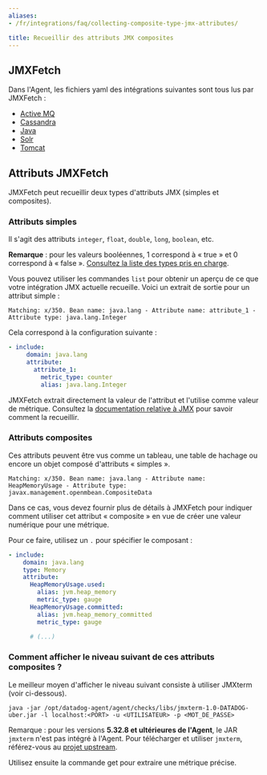 ```yaml
---
aliases:
- /fr/integrations/faq/collecting-composite-type-jmx-attributes/

title: Recueillir des attributs JMX composites
---
```


## JMXFetch

Dans l'Agent, les fichiers yaml des intégrations suivantes sont tous lus par JMXFetch :

* [Active MQ][1]
* [Cassandra][2]
* [Java][3]
* [Solr][4]
* [Tomcat][5]

## Attributs JMXFetch

JMXFetch peut recueillir deux types d'attributs JMX (simples et composites).

### Attributs simples

Il s'agit des attributs `integer`, `float`, `double`, `long`, `boolean`, etc.

**Remarque** : pour les valeurs booléennes, 1 correspond à « true » et 0 correspond à « false ». [Consultez la liste des types pris en charge][6].

Vous pouvez utiliser les commandes `list` pour obtenir un aperçu de ce que votre intégration JMX actuelle recueille. Voici un extrait de sortie pour un attribut simple :

```text
Matching: x/350. Bean name: java.lang - Attribute name: attribute_1 - Attribute type: java.lang.Integer
```

Cela correspond à la configuration suivante :

```yaml
- include:
     domain: java.lang
     attribute:
       attribute_1:
         metric_type: counter
         alias: java.lang.Integer
```

JMXFetch extrait directement la valeur de l'attribut et l'utilise comme valeur de métrique. Consultez la [documentation relative à JMX][3] pour savoir comment la recueillir.

### Attributs composites

Ces attributs peuvent être vus comme un tableau, une table de hachage ou encore un objet composé d'attributs « simples ».

```text
Matching: x/350. Bean name: java.lang - Attribute name: HeapMemoryUsage - Attribute type: javax.management.openmbean.CompositeData
```

Dans ce cas, vous devez fournir plus de détails à JMXFetch pour indiquer comment utiliser cet attribut « composite » en vue de créer une valeur numérique pour une métrique.

Pour ce faire, utilisez un `.` pour spécifier le composant :

```yaml
- include:
    domain: java.lang
    type: Memory
    attribute:
      HeapMemoryUsage.used:
        alias: jvm.heap_memory
        metric_type: gauge
      HeapMemoryUsage.committed:
        alias: jvm.heap_memory_committed
        metric_type: gauge

      # (...)
```

### Comment afficher le niveau suivant de ces attributs composites ?

Le meilleur moyen d'afficher le niveau suivant consiste à utiliser JMXterm (voir ci-dessous).

```text
java -jar /opt/datadog-agent/agent/checks/libs/jmxterm-1.0-DATADOG-uber.jar -l localhost:<PORT> -u <UTILISATEUR> -p <MOT_DE_PASSE>
```

Remarque : pour les versions **5.32.8 et ultérieures de l'Agent**, le JAR `jmxterm` n'est pas intégré à l'Agent. Pour télécharger et utiliser `jmxterm`, référez-vous au [projet upstream][7].

Utilisez ensuite la commande get pour extraire une métrique précise.

[1]: /fr/integrations/activemq/
[2]: /fr/integrations/cassandra/
[3]: /fr/integrations/java/
[4]: /fr/integrations/solr/
[5]: /fr/integrations/tomcat/
[6]: https://github.com/DataDog/jmxfetch/blob/master/src/main/java/org/datadog/jmxfetch/Instance.java#L23-L27
[7]: https://github.com/jiaqi/jmxterm
